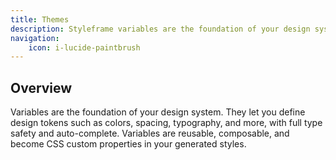 ```yaml
---
title: Themes
description: Styleframe variables are the foundation of your design system. They let you define design tokens such as colors, spacing, typography, and more.
navigation:
    icon: i-lucide-paintbrush
---
```


## Overview

Variables are the foundation of your design system. They let you define design tokens such as colors, spacing, typography, and more, with full type safety and auto-complete. Variables are reusable, composable, and become CSS custom properties in your generated styles.

